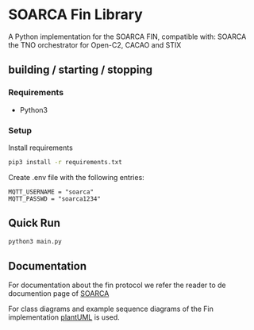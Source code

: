 # SOARCA Fin Library
A Python implementation for the SOARCA FIN, compatible with: SOARCA the TNO orchestrator for Open-C2, CACAO and STIX

## building / starting / stopping  
### Requirements
 - Python3

### Setup
Install requirements
```bash
pip3 install -r requirements.txt
```
Create .env file with the following entries:
```
MQTT_USERNAME = "soarca"
MQTT_PASSWD = "soarca1234"
```


## Quick Run
```bash
python3 main.py
```


## Documentation
For documentation about the fin protocol we refer the reader to de documention page of [SOARCA](https://cossas.github.io/SOARCA/docs/soarca-extensions/fin-protocol/)

For class diagrams and example sequence diagrams of the Fin implementation [plantUML](https://plantuml.com/) is used.